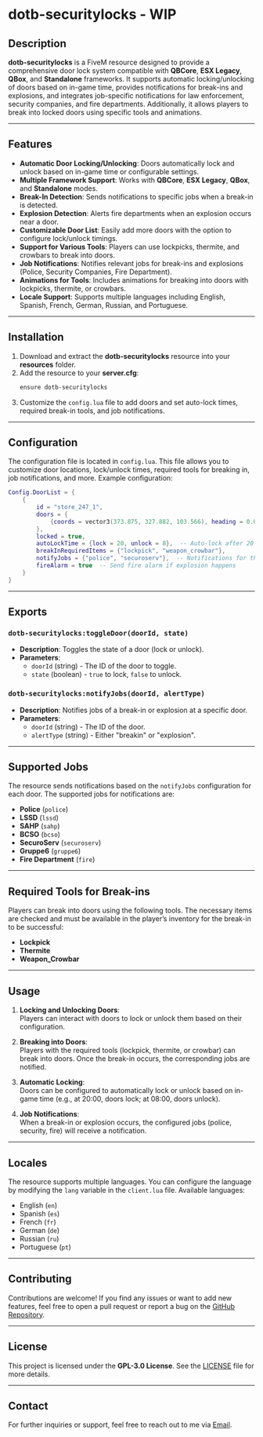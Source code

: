 
# dotb-securitylocks - WIP

## Description

**dotb-securitylocks** is a FiveM resource designed to provide a comprehensive door lock system compatible with **QBCore**, **ESX Legacy**, **QBox**, and **Standalone** frameworks. It supports automatic locking/unlocking of doors based on in-game time, provides notifications for break-ins and explosions, and integrates job-specific notifications for law enforcement, security companies, and fire departments. Additionally, it allows players to break into locked doors using specific tools and animations.

---

## Features

- **Automatic Door Locking/Unlocking**: Doors automatically lock and unlock based on in-game time or configurable settings.
- **Multiple Framework Support**: Works with **QBCore**, **ESX Legacy**, **QBox**, and **Standalone** modes.
- **Break-In Detection**: Sends notifications to specific jobs when a break-in is detected.
- **Explosion Detection**: Alerts fire departments when an explosion occurs near a door.
- **Customizable Door List**: Easily add more doors with the option to configure lock/unlock timings.
- **Support for Various Tools**: Players can use lockpicks, thermite, and crowbars to break into doors.
- **Job Notifications**: Notifies relevant jobs for break-ins and explosions (Police, Security Companies, Fire Department).
- **Animations for Tools**: Includes animations for breaking into doors with lockpicks, thermite, or crowbars.
- **Locale Support**: Supports multiple languages including English, Spanish, French, German, Russian, and Portuguese.

---

## Installation

1. Download and extract the **dotb-securitylocks** resource into your **resources** folder.
2. Add the resource to your **server.cfg**:
   ```txt
   ensure dotb-securitylocks
   ```
3. Customize the `config.lua` file to add doors and set auto-lock times, required break-in tools, and job notifications.

---

## Configuration

The configuration file is located in `config.lua`. This file allows you to customize door locations, lock/unlock times, required tools for breaking in, job notifications, and more. Example configuration:

```lua
Config.DoorList = {
    {
        id = "store_247_1",
        doors = {
            {coords = vector3(373.875, 327.882, 103.566), heading = 0.0}  -- Door 1 location
        },
        locked = true,
        autoLockTime = {lock = 20, unlock = 8},  -- Auto-lock after 20 minutes, unlock at 8am
        breakInRequiredItems = {"lockpick", "weapon_crowbar"},
        notifyJobs = {"police", "securoserv"},  -- Notifications for these jobs
        fireAlarm = true  -- Send fire alarm if explosion happens
    }
}
```

---

## Exports

### `dotb-securitylocks:toggleDoor(doorId, state)`
- **Description**: Toggles the state of a door (lock or unlock).
- **Parameters**: 
  - `doorId` (string) - The ID of the door to toggle.
  - `state` (boolean) - `true` to lock, `false` to unlock.
  
### `dotb-securitylocks:notifyJobs(doorId, alertType)`
- **Description**: Notifies jobs of a break-in or explosion at a specific door.
- **Parameters**: 
  - `doorId` (string) - The ID of the door.
  - `alertType` (string) - Either "breakin" or "explosion".

---

## Supported Jobs

The resource sends notifications based on the `notifyJobs` configuration for each door. The supported jobs for notifications are:

- **Police** (`police`)
- **LSSD** (`lssd`)
- **SAHP** (`sahp`)
- **BCSO** (`bcso`)
- **SecuroServ** (`securoserv`)
- **Gruppe6** (`gruppe6`)
- **Fire Department** (`fire`)

---

## Required Tools for Break-ins

Players can break into doors using the following tools. The necessary items are checked and must be available in the player’s inventory for the break-in to be successful:

- **Lockpick**
- **Thermite**
- **Weapon_Crowbar**

---

## Usage

1. **Locking and Unlocking Doors**:  
   Players can interact with doors to lock or unlock them based on their configuration.
   
2. **Breaking into Doors**:  
   Players with the required tools (lockpick, thermite, or crowbar) can break into doors. Once the break-in occurs, the corresponding jobs are notified.

3. **Automatic Locking**:  
   Doors can be configured to automatically lock or unlock based on in-game time (e.g., at 20:00, doors lock; at 08:00, doors unlock).

4. **Job Notifications**:  
   When a break-in or explosion occurs, the configured jobs (police, security, fire) will receive a notification.

---

## Locales

The resource supports multiple languages. You can configure the language by modifying the `lang` variable in the `client.lua` file. Available languages:

- English (`en`)
- Spanish (`es`)
- French (`fr`)
- German (`de`)
- Russian (`ru`)
- Portuguese (`pt`)

---

## Contributing

Contributions are welcome! If you find any issues or want to add new features, feel free to open a pull request or report a bug on the [GitHub Repository](https://github.com/YourRepo/dotb-securitylocks).

---

## License

This project is licensed under the **GPL-3.0 License**. See the [LICENSE](LICENSE) file for more details.

---

## Contact

For further inquiries or support, feel free to reach out to me via [Email](mailto:your.email@example.com).
